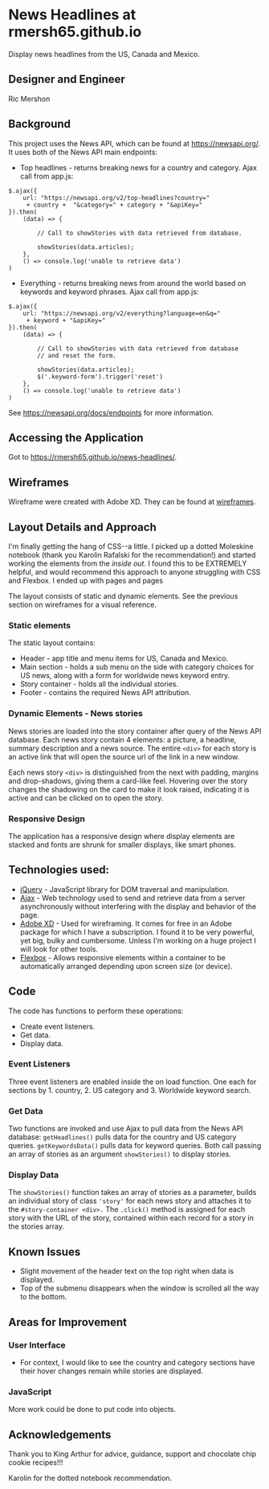 # News Headlines at rmersh65.github.io
Display news headlines from the US, Canada and Mexico.

## Designer and Engineer
Ric Mershon

## Background
This project uses the News API, which can be found at https://newsapi.org/. It uses both of the News API main endpoints:

* Top headlines - returns breaking news for a country and category. Ajax call from app.js:
```
$.ajax({
    url: "https://newsapi.org/v2/top-headlines?country="
     + country +  "&category=" + category + "&apiKey="
}).then(
    (data) => {

        // Call to showStories with data retrieved from database.

        showStories(data.articles);
    },
    () => console.log('unable to retrieve data')
)
```
* Everything - returns breaking news from around the world based on keywords and keyword phrases. Ajax call from app.js:
```
$.ajax({
    url: "https://newsapi.org/v2/everything?language=en&q="
     + keyword + "&apiKey="
}).then(
    (data) => {

        // Call to showStories with data retrieved from database
        // and reset the form.

        showStories(data.articles);
        $('.keyword-form').trigger('reset')
    },
    () => console.log('unable to retrieve data')
)
```
See https://newsapi.org/docs/endpoints for more information.

## Accessing the Application

Got to https://rmersh65.github.io/news-headlines/.

## Wireframes
Wireframe were created with Adobe XD. They can be found at [wireframes](https://xd.adobe.com/view/cc534d99-fba5-4fc9-525b-4cb79c5e129a-ba62/).

## Layout Details and Approach
I'm finally getting the hang of CSS--a little. I picked up a dotted Moleskine notebook (thank you Karolin Rafalski for the recommendation!) and started working the elements from the *inside out*. I found this to be EXTREMELY helpful, and would recommend this approach to anyone struggling with CSS and Flexbox. I ended up with pages and pages


The layout consists of static and dynamic elements. See the previous section on wireframes for a visual reference.

### Static elements
The static layout contains:

* Header - app title and menu items for US, Canada and Mexico.
* Main section - holds a sub menu on the side with category choices for US news, along with a form for worldwide news keyword entry.
* Story container - holds all the individual stories.
* Footer - contains the required News API attribution.

### Dynamic Elements - News stories
News stories are loaded into the story container after query of the News API database. Each news story contain 4 elements: a picture, a headline, summary description and a news source. The entire `<div>` for each story is an active link that will open the source url of the link in a new window.

Each news story `<div>` is distinguished from the next with padding, margins and drop-shadows, giving them a card-like feel. Hovering over the story changes the shadowing on the card to make it look raised, indicating it is active and can be clicked on to open the story.

### Responsive Design
The application has a responsive design where display elements are stacked and fonts are shrunk for smaller displays, like smart phones.

## Technologies used:

* [jQuery](https://jquery.com/) - JavaScript library for DOM traversal and manipulation.
* [Ajax](https://api.jquery.com/jquery.ajax/) - Web technology used to send and retrieve data from a server asynchronously without interfering with the display and behavior of the page.
* [Adobe XD](https://www.adobe.com/products/xd.html?sdid=12B9F15S&mv=Search&ef_id=CjwKCAiAvonyBRB7EiwAadauqWmOixI61Qf9ss2N6uknIujAN22N8Qc4_AZqnOFY4PI0PFRsFicQCxoC30oQAvD_BwE:G:s&s_kwcid=AL!3085!3!315233774109!e!!g!!adobe%20xd) - Used for wireframing. It comes for free in an Adobe package for which I have a subscription. I found it to be very powerful, yet big, bulky and cumbersome. Unless I'm working on a huge project I will look for other tools.
* [Flexbox](https://css-tricks.com/snippets/css/a-guide-to-flexbox/) - Allows responsive elements within a container to be automatically arranged depending upon screen size (or device).

## Code
The code has functions to perform these operations:
* Create event listeners.
* Get data.
* Display data.

### Event Listeners
Three event listeners are enabled inside the on load function. One each for sections by 1. country, 2. US category and 3. Worldwide keyword search.

### Get Data
Two functions are invoked and use Ajax to pull data from the News API database: `getHeadlines()` pulls data for the country and US category queries. `getKeywordsData()` pulls data for keyword queries. Both call passing an array of stories as an argument `showStories()` to display stories.

### Display Data
The `showStories()` function takes an array of stories as a parameter, builds an individual story of class `'story'` for each news story and attaches it to the `#story-container <div>.` The `.click()` method is assigned for each story with the URL of the story, contained within each record for a story in the stories array.

## Known Issues
* Slight movement of the header text on the top right when data is displayed.
* Top of the submenu disappears when the window is scrolled all the way to the bottom.

## Areas for Improvement

### User Interface
* For context, I would like to see the country and category sections have their hover changes remain while stories are displayed.

### JavaScript
More work could be done to put code into objects.

## Acknowledgements
Thank you to King Arthur for advice, guidance, support and chocolate chip cookie recipes!!!

Karolin for the dotted notebook recommendation.
